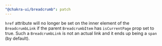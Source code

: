 ```yaml
---
"@chakra-ui/breadcrumb": patch
---
```


`href` attribute will no longer be set on the inner element of the
`BreadcrumbLink` if the parent `BreadcrumbItem` has `isCurrentPage` prop set to
true. Such a `BreadcrumbLink` is not an actual link and it ends up being a
`span` (by default).
